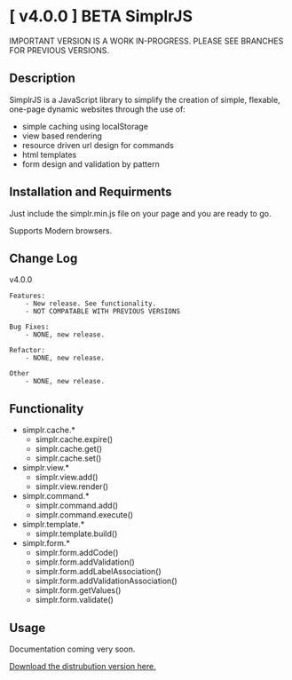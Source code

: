 [ v4.0.0 ] BETA SimplrJS
=============

IMPORTANT VERSION IS A WORK IN-PROGRESS.  PLEASE SEE BRANCHES FOR PREVIOUS VERSIONS.

Description
-----------

SimplrJS is a JavaScript library to simplify the creation of simple, flexable, one-page dynamic websites through the use of:

- simple caching using localStorage
- view based rendering
- resource driven url design for commands
- html templates
- form design and validation by pattern

Installation and Requirments
-----------

Just include the simplr.min.js file on your page and you are ready to go.  

Supports Modern browsers.

Change Log
------------

v4.0.0

	Features:
		- New release. See functionality.
		- NOT COMPATABLE WITH PREVIOUS VERSIONS
		
	Bug Fixes:
		- NONE, new release.
		
	Refactor:
		- NONE, new release.
			
	Other
		- NONE, new release.
		

Functionality
---------------
*	simplr.cache.*
	+	simplr.cache.expire()
	+	simplr.cache.get()
	+	simplr.cache.set()
*	simplr.view.*
	+	simplr.view.add()
	+	simplr.view.render()
*	simplr.command.*
	+	simplr.command.add()
	+	simplr.command.execute()
*	simplr.template.*
	+	simplr.template.build()
*	simplr.form.*
	+	simplr.form.addCode()
	+	simplr.form.addValidation()
	+	simplr.form.addLabelAssociation()
	+	simplr.form.addValidationAssociation()
	+	simplr.form.getValues()
	+	simplr.form.validate()

Usage
-----

Documentation coming very soon.

[Download the distrubution version here.](https://github.com/simplrteam/SimplrJS/tree/master/)